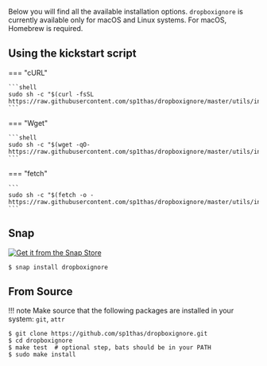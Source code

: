 Below you will find all the available installation options. `dropboxignore` is currently available only for macOS and 
Linux systems.  For macOS, Homebrew is required.

## Using the kickstart script

=== "cURL"

    ```shell
    sudo sh -c "$(curl -fsSL https://raw.githubusercontent.com/sp1thas/dropboxignore/master/utils/install.sh)"
    ```

=== "Wget"

    ```shell
    sudo sh -c "$(wget -qO- https://raw.githubusercontent.com/sp1thas/dropboxignore/master/utils/install.sh)"
    ```

=== "fetch"

    ```
    sudo sh -c "$(fetch -o - https://raw.githubusercontent.com/sp1thas/dropboxignore/master/utils/install.sh)"
    ```

## Snap


[![Get it from the Snap Store](https://snapcraft.io/static/images/badges/en/snap-store-white.svg)](https://snapcraft.io/dropboxignore)

```shell
$ snap install dropboxignore
```

## From Source

!!! note
    Make source that the following packages are installed in your system: `git`, `attr`

```shell
$ git clone https://github.com/sp1thas/dropboxignore.git
$ cd dropboxignore
$ make test  # optional step, bats should be in your PATH
$ sudo make install
```
